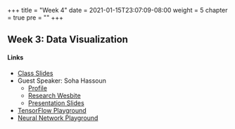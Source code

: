 +++
title = "Week 4"
date = 2021-01-15T23:07:09-08:00
weight = 5
chapter = true
pre = "<b></b>"
+++

## Week 3: Data Visualization

#### Links
  - [Class Slides](https://docs.google.com/presentation/d/1ZJpxLbsB46wY3ll9Jk8sHNY4GYKoVj6meYpKoie0XCc/edit#slide=id.gc00753aa27_0_1509)
  - Guest Speaker: Soha Hassoun
    - [Profile](https://engineering.tufts.edu/people/faculty/soha-hassoun)
    - [Research Wesbite](http://www.cs.tufts.edu/~soha/)
    - [Presentation Slides](https://www.dropbox.com/s/w3mfuex6fa27q47/Hassoun_AI%2C%20now_%20Examples%20from%20Biotechnology.pdf?dl=0)
  - [TensorFlow Playground](http://playground.tensorflow.org/#activation=tanh&batchSize=10&dataset=circle&regDataset=reg-plane&learningRate=0.03&regularizationRate=0&noise=0&networkShape=4,2&seed=0.36318&showTestData=false&discretize=false&percTrainData=50&x=true&y=true&xTimesY=false&xSquared=false&ySquared=false&cosX=false&sinX=false&cosY=false&sinY=false&collectStats=false&problem=classification&initZero=false&hideText=false)
  - [Neural Network Playground](https://nnplayground.com)
